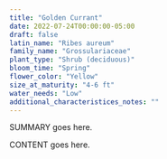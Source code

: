 ```yaml
---
title: "Golden Currant"
date: 2022-07-24T00:00:00-05:00
draft: false
latin_name: "Ribes aureum"
family_name: "Grossulariaceae"
plant_type: "Shrub (deciduous)"
bloom_time: "Spring"
flower_color: "Yellow"
size_at_maturity: "4-6 ft"
water_needs: "Low"
additional_characteristices_notes: ""
---
```


SUMMARY goes here.

<!--more-->

CONTENT goes here.